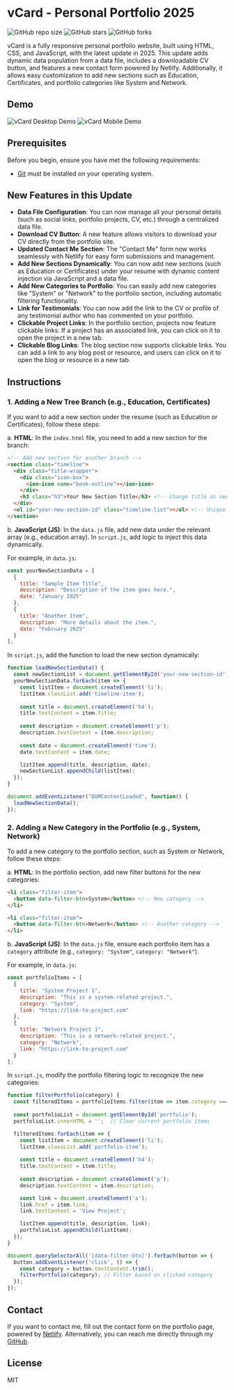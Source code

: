 # vCard - Personal Portfolio 2025

![GitHub repo size](https://img.shields.io/github/repo-size/sadmaxie/vcard-personal-portfolio-2025)
![GitHub stars](https://img.shields.io/github/stars/sadmaxie/vcard-personal-portfolio-2025?style=social)
![GitHub forks](https://img.shields.io/github/forks/sadmaxie/vcard-personal-portfolio-2025?style=social)


vCard is a fully responsive personal portfolio website, built using HTML, CSS, and JavaScript, with the latest update in 2025. This update adds dynamic data population from a data file, includes a downloadable CV button, and features a new contact form powered by Netlify. Additionally, it allows easy customization to add new sections such as Education, Certificates, and portfolio categories like System and Network.

## Demo

![vCard Desktop Demo](./website-demo-image/desktop.png "Desktop Demo")
![vCard Mobile Demo](./website-demo-image/mobile.png "Mobile Demo")

## Prerequisites

Before you begin, ensure you have met the following requirements:

* [Git](https://git-scm.com/downloads "Download Git") must be installed on your operating system.

## New Features in this Update

- **Data File Configuration**: You can now manage all your personal details (such as social links, portfolio projects, CV, etc.) through a centralized data file.
- **Download CV Button**: A new feature allows visitors to download your CV directly from the portfolio site.
- **Updated Contact Me Section**: The "Contact Me" form now works seamlessly with Netlify for easy form submissions and management.
- **Add New Sections Dynamically**: You can now add new sections (such as Education or Certificates) under your resume with dynamic content injection via JavaScript and a data file.
- **Add New Categories to Portfolio**: You can easily add new categories like "System" or "Network" to the portfolio section, including automatic filtering functionality.
- **Link for Testimonials**: You can now add the link to the CV or profile of any testimonial author who has commented on your portfolio.
- **Clickable Project Links**: In the portfolio section, projects now feature clickable links. If a project has an associated link, you can click on it to open the project in a new tab.
- **Clickable Blog Links**: The blog section now supports clickable links. You can add a link to any blog post or resource, and users can click on it to open the blog or resource in a new tab.

## Instructions

### 1. Adding a New Tree Branch (e.g., Education, Certificates)
If you want to add a new section under the resume (such as Education or Certificates), follow these steps:

a. **HTML**:
In the `index.html` file, you need to add a new section for the branch:

```html
<!-- Add new section for another branch -->
<section class="timeline">
  <div class="title-wrapper">
    <div class="icon-box">
      <ion-icon name="book-outline"></ion-icon>
    </div>
    <h3 class="h3">Your New Section Title</h3> <!-- Change title as needed -->
  </div>
  <ol id="your-new-section-id" class="timeline-list"></ol> <!-- Unique ID for the list -->
</section>
```

b. **JavaScript (JS)**:
In the `data.js` file, add new data under the relevant array (e.g., education array). In `script.js`, add logic to inject this data dynamically.

For example, in `data.js`:

```javascript
const yourNewSectionData = [
  {
    title: "Sample Item Title",
    description: "Description of the item goes here.",
    date: "January 2025"
  },
  {
    title: "Another Item",
    description: "More details about the item.",
    date: "February 2025"
  }
];
```

In `script.js`, add the function to load the new section dynamically:

```javascript
function loadNewSectionData() {
  const newSectionList = document.getElementById('your-new-section-id');
  yourNewSectionData.forEach(item => {
    const listItem = document.createElement('li');
    listItem.classList.add('timeline-item');
    
    const title = document.createElement('h4');
    title.textContent = item.title;
    
    const description = document.createElement('p');
    description.textContent = item.description;
    
    const date = document.createElement('time');
    date.textContent = item.date;

    listItem.append(title, description, date);
    newSectionList.appendChild(listItem);
  });
}

document.addEventListener("DOMContentLoaded", function() {
  loadNewSectionData();
});
```

### 2. Adding a New Category in the Portfolio (e.g., System, Network)
To add a new category to the portfolio section, such as System or Network, follow these steps:

a. **HTML**:
In the portfolio section, add new filter buttons for the new categories:

```html
<li class="filter-item">
  <button data-filter-btn>System</button> <!-- New category -->
</li>

<li class="filter-item">
  <button data-filter-btn>Network</button> <!-- Another category -->
</li>
```

b. **JavaScript (JS)**:
In the `data.js` file, ensure each portfolio item has a `category` attribute (e.g., `category: "System"`, `category: "Network"`).

For example, in `data.js`:

```javascript
const portfolioItems = [
  {
    title: "System Project 1",
    description: "This is a system-related project.",
    category: "System",
    link: "https://link-to-project.com"
  },
  {
    title: "Network Project 1",
    description: "This is a network-related project.",
    category: "Network",
    link: "https://link-to-project.com"
  }
];
```

In `script.js`, modify the portfolio filtering logic to recognize the new categories:

```javascript
function filterPortfolio(category) {
  const filteredItems = portfolioItems.filter(item => item.category === category);
  
  const portfolioList = document.getElementById('portfolio');
  portfolioList.innerHTML = '';  // Clear current portfolio items

  filteredItems.forEach(item => {
    const listItem = document.createElement('li');
    listItem.classList.add('portfolio-item');
    
    const title = document.createElement('h4');
    title.textContent = item.title;
    
    const description = document.createElement('p');
    description.textContent = item.description;

    const link = document.createElement('a');
    link.href = item.link;
    link.textContent = 'View Project';

    listItem.append(title, description, link);
    portfolioList.appendChild(listItem);
  });
}

document.querySelectorAll('[data-filter-btn]').forEach(button => {
  button.addEventListener('click', () => {
    const category = button.textContent.trim();
    filterPortfolio(category); // Filter based on clicked category
  });
});
```

## Contact

If you want to contact me, fill out the contact form on the portfolio page, powered by [Netlify](https://www.netlify.com/). Alternatively, you can reach me directly through my [GitHub](https://github.com/sadmaxie).

## License

MIT
